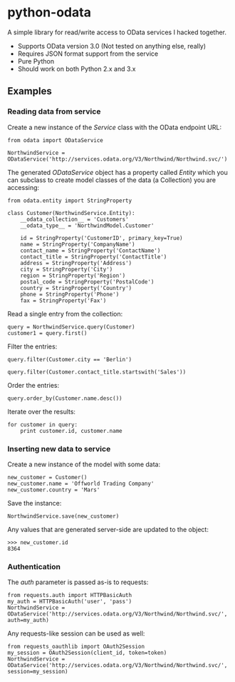 # python-odata

A simple library for read/write access to OData services I hacked together.

- Supports OData version 3.0 (Not tested on anything else, really)
- Requires JSON format support from the service
- Pure Python
- Should work on both Python 2.x and 3.x


## Examples

### Reading data from service

Create a new instance of the _Service_ class with the OData endpoint URL:

    from odata import ODataService
    
    NorthwindService = ODataService('http://services.odata.org/V3/Northwind/Northwind.svc/')

The generated _ODataService_ object has a property called _Entity_ which you 
can subclass to create model classes of the data (a Collection) you are 
accessing:

    from odata.entity import StringProperty

    class Customer(NorthwindService.Entity):
        __odata_collection__ = 'Customers'
        __odata_type__ = 'NorthwindModel.Customer'
    
        id = StringProperty('CustomerID', primary_key=True)
        name = StringProperty('CompanyName')
        contact_name = StringProperty('ContactName')
        contact_title = StringProperty('ContactTitle')
        address = StringProperty('Address')
        city = StringProperty('City')
        region = StringProperty('Region')
        postal_code = StringProperty('PostalCode')
        country = StringProperty('Country')
        phone = StringProperty('Phone')
        fax = StringProperty('Fax')

Read a single entry from the collection:

    query = NorthwindService.query(Customer)
    customer1 = query.first()

Filter the entries:

    query.filter(Customer.city == 'Berlin')

    query.filter(Customer.contact_title.startswith('Sales'))

Order the entries:

    query.order_by(Customer.name.desc())

Iterate over the results:

    for customer in query:
        print customer.id, customer.name


### Inserting new data to service

Create a new instance of the model with some data:

    new_customer = Customer()
    new_customer.name = 'Offworld Trading Company'
    new_customer.country = 'Mars'

Save the instance:

    NorthwindService.save(new_customer)

Any values that are generated server-side are updated to the object:

    >>> new_customer.id
    8364


### Authentication

The _auth_ parameter is passed as-is to requests:


    from requests.auth import HTTPBasicAuth
    my_auth = HTTPBasicAuth('user', 'pass')
    NorthwindService = ODataService('http://services.odata.org/V3/Northwind/Northwind.svc/', auth=my_auth)


Any requests-like session can be used as well:

    from requests_oauthlib import OAuth2Session
    my_session = OAuth2Session(client_id, token=token)
    NorthwindService = ODataService('http://services.odata.org/V3/Northwind/Northwind.svc/', session=my_session)
